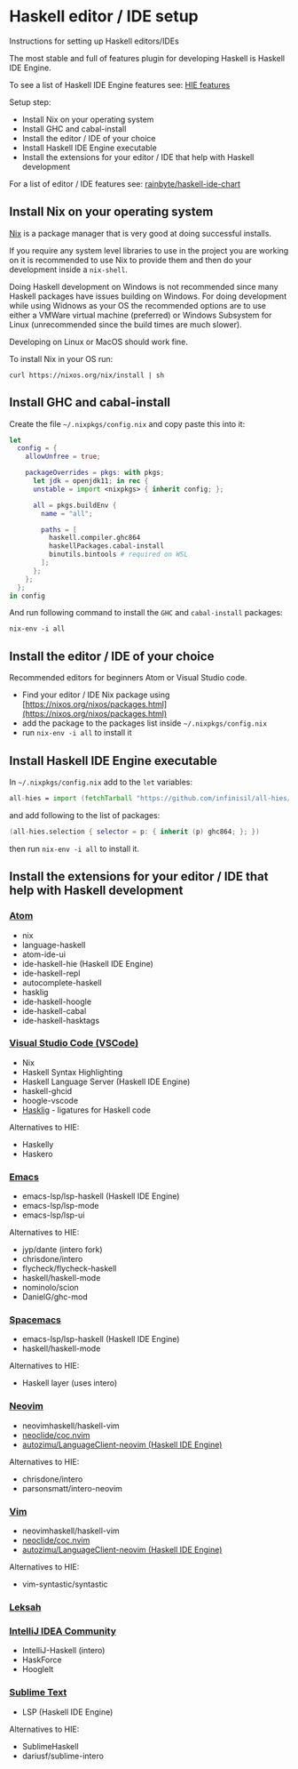# Haskell editor / IDE setup

Instructions for setting up Haskell editors/IDEs

The most stable and full of features plugin for developing Haskell is Haskell IDE Engine.

To see a list of Haskell IDE Engine features see: [HIE features](https://github.com/haskell/haskell-ide-engine#features)

Setup step:

* Install Nix on your operating system
* Install GHC and cabal-install
* Install the editor / IDE of your choice
* Install Haskell IDE Engine executable
* Install the extensions for your editor / IDE that help with Haskell development

For a list of editor / IDE features see: [rainbyte/haskell-ide-chart](https://github.com/rainbyte/haskell-ide-chart)

## Install Nix on your operating system

[Nix](https://nixos.org/nix/) is a package manager that is very good at doing successful installs.

If you require any system level libraries to use in the project you are working on it is recommended to use Nix to provide them and then do your development inside a `nix-shell`.

Doing Haskell development on Windows is not recommended since many Haskell packages have issues building on Windows. For doing development while using Widnows as your OS the recommended options are to use either a VMWare virtual machine (preferred) or Windows Subsystem for Linux (unrecommended since the build times are much slower).

Developing on Linux or MacOS should work fine.

To install Nix in your OS run:

```shell
curl https://nixos.org/nix/install | sh
```

## Install GHC and cabal-install

Create the file `~/.nixpkgs/config.nix` and copy paste this into it:

```nix
let
  config = {
    allowUnfree = true;

    packageOverrides = pkgs: with pkgs;
      let jdk = openjdk11; in rec {
      unstable = import <nixpkgs> { inherit config; };

      all = pkgs.buildEnv {
        name = "all";

        paths = [
          haskell.compiler.ghc864
          haskellPackages.cabal-install
          binutils.bintools # required on WSL
        ];
      };
    };
  };
in config
```

And run following command to install the `GHC` and `cabal-install` packages:

```shell
nix-env -i all
```

## Install the editor / IDE of your choice

Recommended editors for beginners Atom or Visual Studio code.

* Find your editor / IDE Nix package using [https://nixos.org/nixos/packages.html](https://nixos.org/nixos/packages.html)
* add the package to the packages list inside `~/.nixpkgs/config.nix`
* run `nix-env -i all` to install it

## Install Haskell IDE Engine executable

In `~/.nixpkgs/config.nix` add to the `let` variables:

 ```nix
all-hies = import (fetchTarball "https://github.com/infinisil/all-hies/tarball/master") {};
```

and add following to the list of packages:

 ```nix
(all-hies.selection { selector = p: { inherit (p) ghc864; }; })
```

then run `nix-env -i all` to install it.

## Install the extensions for your editor / IDE that help with Haskell development

### [Atom](https://atom.io/)

* nix
* language-haskell
* atom-ide-ui
* ide-haskell-hie (Haskell IDE Engine)
* ide-haskell-repl
* autocomplete-haskell
* hasklig
* ide-haskell-hoogle
* ide-haskell-cabal
* ide-haskell-hasktags

### [Visual Studio Code (VSCode)](https://code.visualstudio.com/)

* Nix
* Haskell Syntax Highlighting
* Haskell Language Server (Haskell IDE Engine)
* haskell-ghcid
* hoogle-vscode
* [Hasklig](https://github.com/i-tu/Hasklig) - ligatures for Haskell code

Alternatives to HIE:

* Haskelly
* Haskero

### [Emacs](https://www.gnu.org/software/emacs/)

* emacs-lsp/lsp-haskell (Haskell IDE Engine)
* emacs-lsp/lsp-mode
* emacs-lsp/lsp-ui

Alternatives to HIE:

* jyp/dante (intero fork)
* chrisdone/intero
* flycheck/flycheck-haskell
* haskell/haskell-mode
* nominolo/scion
* DanielG/ghc-mod

### [Spacemacs](http://spacemacs.org/)

* emacs-lsp/lsp-haskell (Haskell IDE Engine)
* haskell/haskell-mode

Alternatives to HIE:

* Haskell layer (uses intero)

### [Neovim](https://neovim.io/)

* neovimhaskell/haskell-vim
* [neoclide/coc.nvim](https://github.com/neoclide/coc.nvim/wiki/Language-servers#haskell)
* [autozimu/LanguageClient-neovim (Haskell IDE Engine)](https://github.com/haskell/haskell-ide-engine#using-hie-with-vim-or-neovim)

Alternatives to HIE:

* chrisdone/intero
* parsonsmatt/intero-neovim

### [Vim](https://www.vim.org/)

* neovimhaskell/haskell-vim
* [neoclide/coc.nvim](https://github.com/neoclide/coc.nvim/wiki/Language-servers#haskell)
* [autozimu/LanguageClient-neovim (Haskell IDE Engine)](https://github.com/haskell/haskell-ide-engine#using-hie-with-vim-or-neovim)

Alternatives to HIE:

* vim-syntastic/syntastic

### [Leksah](http://leksah.org/)

### [IntelliJ IDEA Community](https://www.jetbrains.com/idea/download/)

* IntelliJ-Haskell (intero)
* HaskForce
* HoogleIt

### [Sublime Text](https://www.sublimetext.com/)

* LSP (Haskell IDE Engine)

Alternatives to HIE:

* SublimeHaskell
* dariusf/sublime-intero
